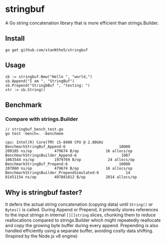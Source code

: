 # stringbuf

A Go string concatenation library that is more efficient than strings.Builder.

## Install
```
go get github.com/stanNthe5/stringbuf
```

## Usage
```
sb := stringbuf.New("Hello ", "world,")
sb.Append("I am ", "StringBuf")
sb.Prepend("StringbBuf ", "testing: ")
str := sb.String()
```

## Benchmark

### Compare with strings.Builder
```
// stringbuf_bench_test.go
go test -bench=. -benchmem
```

```
cpu: Intel(R) Core(TM) i5-8400 CPU @ 2.80GHz
BenchmarkStringBuf_Append-6                        10000            209105 ns/op          479674 B/op            16 allocs/op
BenchmarkStringsBuilder_Append-6                    1087           1063544 ns/op         1979769 B/op            24 allocs/op
BenchmarkStringBuf_Prepend-6                       10000            207060 ns/op          479674 B/op            16 allocs/op
BenchmarkStringsBuilder_PrependSimulated-6            14          81451154 ns/op        407881812 B/op         2014 allocs/op
```

## Why is stringbuf faster?

It defers the actual string concatenation (copying data) until `String()` or `Bytes()` is called. During Append or Prepend, it primarily stores references to the input strings in internal `[][]string` slices, chunking them to reduce reallocations compared to strings.Builder which might repeatedly reallocate and copy the growing byte buffer during every append. Prepending is also handled efficiently using a separate buffer, avoiding costly data shifting. (Inspired by the Node.js v8 engine)
